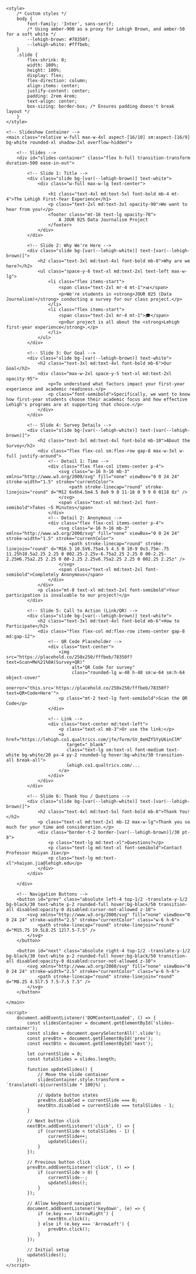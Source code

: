 <!DOCTYPE html>
<html lang="en">
<head>
    <meta charset="UTF-8">
    <meta name="viewport" content="width=device-width, initial-scale=1.0">
    <title>Lehigh First-Year Experience Survey</title>
    <!-- Load Tailwind CSS -->
    <script src="https://cdn.tailwindcss.com"></script>
    <!-- Load Inter font -->
    <link rel="preconnect" href="https://fonts.googleapis.com">
    <link rel="preconnect" href="https://fonts.gstatic.com" crossorigin>
    <link href="https://fonts.googleapis.com/css2?family=Inter:wght@400;600;700&display=swap" rel="stylesheet">
    
    <style>
        /* Custom styles */
        body {
            font-family: 'Inter', sans-serif;
            /* Using amber-900 as a proxy for Lehigh Brown, and amber-50 for a soft white */
            --lehigh-brown: #78350f;
            --lehigh-white: #fffbeb;
        }
        .slide {
            flex-shrink: 0;
            width: 100%;
            height: 100%;
            display: flex;
            flex-direction: column;
            align-items: center;
            justify-content: center;
            padding: 2rem 4rem;
            text-align: center;
            box-sizing: border-box; /* Ensures padding doesn't break layout */
        }
    </style>
</head>
<body class="bg-slate-100 flex items-center justify-center min-h-screen p-4">

    <!-- Slideshow Container -->
    <main class="relative w-full max-w-4xl aspect-[16/10] sm:aspect-[16/9] bg-white rounded-xl shadow-2xl overflow-hidden">
        
        <!-- Slides -->
        <div id="slides-container" class="flex h-full transition-transform duration-500 ease-in-out">
            
            <!-- Slide 1: Title -->
            <div class="slide bg-[var(--lehigh-brown)] text-white">
                <div class="w-full max-w-lg text-center">
                    
                    <h1 class="text-4xl md:text-5xl font-bold mb-4 mt-4">The Lehigh First-Year Experience</h1>
                    <p class="text-2xl md:text-3xl opacity-90">We want to hear from you!</p>
                    <footer class="mt-16 text-lg opacity-70">
                        A JOUR 025 Data Journalism Project
                    </footer>
                </div>
            </div>
            
            <!-- Slide 2: Why We're Here -->
            <div class="slide bg-[var(--lehigh-white)] text-[var(--lehigh-brown)]">
                <h2 class="text-3xl md:text-4xl font-bold mb-8">Why are we here?</h2>
                <ul class="space-y-6 text-xl md:text-2xl text-left max-w-lg">
                    <li class="flex items-start">
                        <span class="text-2xl mr-4 mt-1">📊</span>
                        <p>We're students in <strong>JOUR 025 (Data Journalism)</strong> conducting a survey for our class project.</p>
                    </li>
                    <li class="flex items-start">
                        <span class="text-2xl mr-4 mt-1">🎓</span>
                        <p>Our project is all about the <strong>Lehigh first-year experience</strong>.</p>
                    </li>
                </ul>
            </div>
            
            <!-- Slide 3: Our Goal -->
            <div class="slide bg-[var(--lehigh-brown)] text-white">
                <h2 class="text-3xl md:text-4xl font-bold mb-6">Our Goal</h2>
                <div class="max-w-2xl space-y-5 text-xl md:text-2xl opacity-95">
                    <p>To understand what factors impact your first-year experience and academic readiness.</p>
                    <p class="font-semibold">Specifically, we want to know how first-year students choose their academic focus and how effective Lehigh's programs are at supporting that choice.</p>
                </div>
            </div>

            <!-- Slide 4: Survey Details -->
            <div class="slide bg-[var(--lehigh-white)] text-[var(--lehigh-brown)]">
                <h2 class="text-3xl md:text-4xl font-bold mb-10">About the Survey</h2>
                <div class="flex flex-col sm:flex-row gap-8 max-w-3xl w-full justify-around">
                    <!-- Detail 1: Time -->
                    <div class="flex flex-col items-center p-4">
                        <svg class="w-16 h-16 mb-3" xmlns="http://www.w3.org/2000/svg" fill="none" viewBox="0 0 24 24" stroke-width="1.5" stroke="currentColor">
                            <path stroke-linecap="round" stroke-linejoin="round" d="M12 6v6h4.5m4.5 0a9 9 0 11-18 0 9 9 0 0118 0z" />
                        </svg>
                        <span class="text-xl md:text-2xl font-semibold">Takes ~5 Minutes</span>
                    </div>
                    <!-- Detail 2: Anonymous -->
                    <div class="flex flex-col items-center p-4">
                        <svg class="w-16 h-16 mb-3" xmlns="http://www.w3.org/2000/svg" fill="none" viewBox="0 0 24 24" stroke-width="1.5" stroke="currentColor">
                            <path stroke-linecap="round" stroke-linejoin="round" d="M16.5 10.5V6.75a4.5 4.5 0 10-9 0v3.75m-.75 11.25h10.5a2.25 2.25 0 002.25-2.25v-6.75a2.25 2.25 0 00-2.25-2.25H6.75a2.25 2.25 0 00-2.25 2.25v6.75a2.25 2.25 0 002.25 2.25z" />
                        </svg>
                        <span class="text-xl md:text-2xl font-semibold">Completely Anonymous</span>
                    </div>
                </div>
                <p class="mt-8 text-xl md:text-2xl font-semibold">Your participation is invaluable to our project!</p>
            </div>
            
            <!-- Slide 5: Call to Action (Link/QR) -->
            <div class="slide bg-[var(--lehigh-brown)] text-white">
                <h2 class="text-3xl md:text-4xl font-bold mb-6">How to Participate</h2>
                <div class="flex flex-col md:flex-row items-center gap-8 md:gap-12">
                    <!-- QR Code Placeholder -->
                    <div class="text-center">
                        <img src="https://placehold.co/250x250/fffbeb/78350f?text=Scan+Me%21%0A(Survey+QR)" 
                             alt="QR Code for survey" 
                             class="rounded-lg w-48 h-48 sm:w-64 sm:h-64 object-cover"
                             onerror="this.src='https://placehold.co/250x250/fffbeb/78350f?text=QR+Code+Here'">
                        <p class="mt-2 text-lg font-semibold">Scan the QR Code</p>
                    </div>
                    
                    <!-- Link -->
                    <div class="text-center md:text-left">
                        <p class="text-xl mb-3">Or use the link:</p>
                        <a href="https://lehigh.co1.qualtrics.com/jfe/form/SV_8eHZfSYyU6inClM" 
                           target="_blank" 
                           class="text-lg sm:text-xl font-medium text-white bg-white/20 px-4 py-2 rounded-lg hover:bg-white/30 transition-all break-all">
                           lehigh.co1.qualtrics.com/...
                        </a>
                    </div>
                </div>
            </div>

            <!-- Slide 6: Thank You / Questions -->
            <div class="slide bg-[var(--lehigh-white)] text-[var(--lehigh-brown)]">
                <h2 class="text-4xl md:text-5xl font-bold mb-8">Thank You!</h2>
                <p class="text-xl md:text-2xl mb-12 max-w-lg">Thank you so much for your time and consideration.</p>
                <div class="border-t-2 border-[var(--lehigh-brown)]/30 pt-8">
                    <p class="text-lg md:text-xl">Questions?</p>
                    <p class="text-lg md:text-xl font-semibold">Contact Professor Haiyan Jia</p>
                    <p class="text-lg md:text-xl">haiyan.jia@lehigh.edu</p>
                </div>
            </div>

        </div>
        
        <!-- Navigation Buttons -->
        <button id="prev" class="absolute left-4 top-1/2 -translate-y-1/2 bg-black/30 text-white p-2 rounded-full hover:bg-black/50 transition-all disabled:opacity-0 disabled:cursor-not-allowed z-10">
            <svg xmlns="http://www.w3.org/2000/svg" fill="none" viewBox="0 0 24 24" stroke-width="2.5" stroke="currentColor" class="w-6 h-6">
                <path stroke-linecap="round" stroke-linejoin="round" d="M15.75 19.5L8.25 12l7.5-7.5" />
            </svg>
        </button>
        
        <button id="next" class="absolute right-4 top-1/2 -translate-y-1/2 bg-black/30 text-white p-2 rounded-full hover:bg-black/50 transition-all disabled:opacity-0 disabled:cursor-not-allowed z-10">
            <svg xmlns="http://www.w3.org/2000/svg" fill="none" viewBox="0 0 24 24" stroke-width="2.5" stroke="currentColor" class="w-6 h-6">
                <path stroke-linecap="round" stroke-linejoin="round" d="M8.25 4.5l7.5 7.5-7.5 7.5" />
            </svg>
        </button>

    </main>

    <script>
        document.addEventListener('DOMContentLoaded', () => {
            const slidesContainer = document.getElementById('slides-container');
            const slides = document.querySelectorAll('.slide');
            const prevBtn = document.getElementById('prev');
            const nextBtn = document.getElementById('next');
            
            let currentSlide = 0;
            const totalSlides = slides.length;

            function updateSlides() {
                // Move the slide container
                slidesContainer.style.transform = `translateX(-${currentSlide * 100}%)`;
                
                // Update button states
                prevBtn.disabled = currentSlide === 0;
                nextBtn.disabled = currentSlide === totalSlides - 1;
            }

            // Next button click
            nextBtn.addEventListener('click', () => {
                if (currentSlide < totalSlides - 1) {
                    currentSlide++;
                    updateSlides();
                }
            });

            // Previous button click
            prevBtn.addEventListener('click', () => {
                if (currentSlide > 0) {
                    currentSlide--;
                    updateSlides();
                }
            });

            // Allow keyboard navigation
            document.addEventListener('keydown', (e) => {
                if (e.key === 'ArrowRight') {
                    nextBtn.click();
                } else if (e.key === 'ArrowLeft') {
                    prevBtn.click();
                }
            });

            // Initial setup
            updateSlides();
        });
    </script>
</body>
</html>
